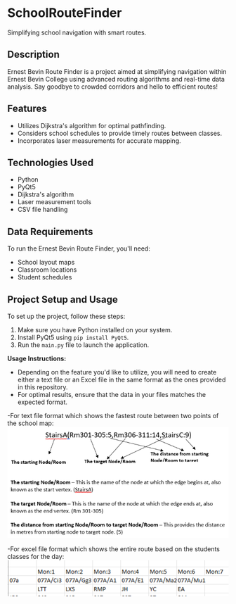 # SchoolRouteFinder
 Simplifying school navigation with smart routes.

## Description
Ernest Bevin Route Finder is a project aimed at simplifying navigation within Ernest Bevin College using advanced routing algorithms and real-time data analysis. Say goodbye to crowded corridors and hello to efficient routes!

## Features
- Utilizes Dijkstra's algorithm for optimal pathfinding.
- Considers school schedules to provide timely routes between classes.
- Incorporates laser measurements for accurate mapping.

## Technologies Used
- Python
- PyQt5
- Dijkstra's algorithm
- Laser measurement tools
- CSV file handling

## Data Requirements
To run the Ernest Bevin Route Finder, you'll need:
- School layout maps
- Classroom locations
- Student schedules

## Project Setup and Usage
To set up the project, follow these steps:
1. Make sure you have Python installed on your system.
2. Install PyQt5 using `pip install PyQt5`.
3. Run the `main.py` file to launch the application.

**Usage Instructions:**
- Depending on the feature you'd like to utilize, you will need to create either a text file or an Excel file in the same format as the ones provided in this repository.
- For optimal results, ensure that the data in your files matches the expected format.

-For text file format which shows the fastest route between two points of the school map:
	![Alt text](/understandingtextfile.png?raw=true)

-For excel file format which shows the entire route based on the students classes for the day:
	![Alt text](/understandingexcelfile.png?raw=true)
